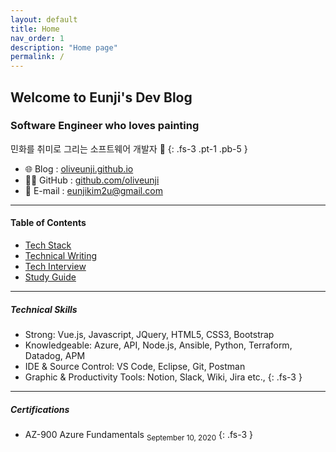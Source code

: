 ```yaml
---
layout: default
title: Home
nav_order: 1
description: "Home page"
permalink: /
---
```

## Welcome to Eunji's Dev Blog

### Software Engineer who loves painting
민화를 취미로 그리는 소프트웨어 개발자 🐯
{: .fs-3 .pt-1 .pb-5 }

- 🌐 Blog : [oliveunji.github.io](https://oliveunji.github.io)
- 👩‍💻 GitHub : [github.com/oliveunji](https://github.com/oliveunji)
- 💌 E-mail : [eunjikim2u@gmail.com](mailto:eunjikim2u@gmail.com)

---

#### Table of Contents

* [Tech Stack](/tech-stack)
* [Technical Writing](/technical-writing)
* [Tech Interview](/tech-interview)
* [Study Guide](/study-guide)

---

##### Technical Skills

- Strong: Vue.js, Javascript, JQuery, HTML5, CSS3, Bootstrap
- Knowledgeable: Azure, API, Node.js, Ansible, Python, Terraform, Datadog, APM
- IDE & Source Control: VS Code, Eclipse, Git, Postman
- Graphic & Productivity Tools: Notion, Slack, Wiki, Jira etc.,
{: .fs-3 }

---

##### Certifications

- AZ-900 Azure Fundamentals	<sub>September 10, 2020</sub>
{: .fs-3 }
